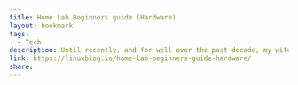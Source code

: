 ```yaml
---
title: Home Lab Beginners guide (Hardware)
layout: bookmark
tags:
  - Tech
description: Until recently, and for well over the past decade, my wife and I have been nomads. Moving from the Caribbean to Miami, New York, Las Vegas, Vancouver, and
link: https://linuxblog.io/home-lab-beginners-guide-hardware/
share:
---
```


